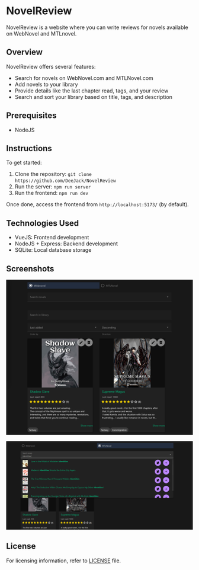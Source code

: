 # NovelReview

NovelReview is a website where you can write reviews for novels available on WebNovel and MTLnovel.

## Overview

NovelReview offers several features:

- Search for novels on WebNovel.com and MTLNovel.com
- Add novels to your library
- Provide details like the last chapter read, tags, and your review
- Search and sort your library based on title, tags, and description

## Prerequisites

- NodeJS

## Instructions

To get started:

1. Clone the repository: `git clone https://github.com/DeeJack/NovelReview`
2. Run the server: `npm run server`
3. Run the frontend: `npm run dev`

Once done, access the frontend from `http://localhost:5173/` (by default).

## Technologies Used

- VueJS: Frontend development
- NodeJS + Express: Backend development
- SQLite: Local database storage

## Screenshots

![Library](images/library.png)

![Search results](images/search.png)

## License

For licensing information, refer to [LICENSE](LICENSE) file.
